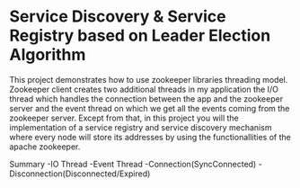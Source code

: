 # Service Discovery & Service Registry based on Leader Election Algorithm

This project demonstrates how to use zookeeper libraries threading model.
Zookeeper client creates two additional threads in my application the I/O thread which handles the connection between the app
and the zookeeper server and the event thread on which we get all the events coming from the zookeeper server. Except from that, in this project you will the implementation of a service registry and service discovery mechanism where every node will store its addresses by using the functionallities of the apache zookeeper.

Summary
-IO Thread
-Event Thread
-Connection(SyncConnected)
-Disconnection(Disconnected/Expired)
